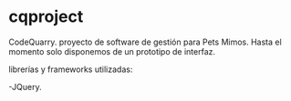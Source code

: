 # cqproject
CodeQuarry.
proyecto de software de gestión para Pets Mimos. Hasta el momento solo disponemos de un prototipo de interfaz.

librerías y frameworks utilizadas:

-JQuery.
